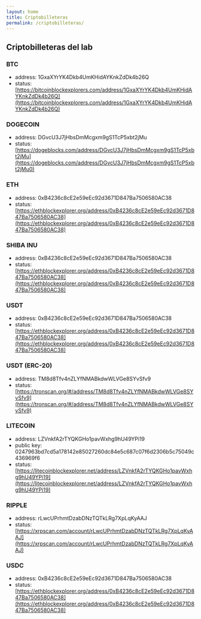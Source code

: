 ```yaml
---
layout: home
title: Criptobilleteras
permalink: /criptobilleteras/
---
```


## Criptobilleteras del lab
### BTC
- address: 1GxaXYrYK4Dkb4UmKHidAYKnkZdDk4b26Q
- status: [https://bitcoinblockexplorers.com/address/1GxaXYrYK4Dkb4UmKHidAYKnkZdDk4b26Q](https://bitcoinblockexplorers.com/address/1GxaXYrYK4Dkb4UmKHidAYKnkZdDk4b26Q)

### DOGECOIN
- address: DGvcU3J7jHbsDmMcgxm9gS1TcP5xbt2jMu
- status: [https://dogeblocks.com/address/DGvcU3J7jHbsDmMcgxm9gS1TcP5xbt2jMu](https://dogeblocks.com/address/DGvcU3J7jHbsDmMcgxm9gS1TcP5xbt2jMu0)

### ETH
- address: 0xB4236c8cE2e59eEc92d3671D847Ba7506580AC38
- status: [https://ethblockexplorer.org/address/0xB4236c8cE2e59eEc92d3671D847Ba7506580AC38](https://ethblockexplorer.org/address/0xB4236c8cE2e59eEc92d3671D847Ba7506580AC38)

### SHIBA INU
- address: 0xB4236c8cE2e59eEc92d3671D847Ba7506580AC38
- status: [https://ethblockexplorer.org/address/0xB4236c8cE2e59eEc92d3671D847Ba7506580AC38](https://ethblockexplorer.org/address/0xB4236c8cE2e59eEc92d3671D847Ba7506580AC38)

### USDT
- address: 0xB4236c8cE2e59eEc92d3671D847Ba7506580AC38
- status: [https://ethblockexplorer.org/address/0xB4236c8cE2e59eEc92d3671D847Ba7506580AC38](https://ethblockexplorer.org/address/0xB4236c8cE2e59eEc92d3671D847Ba7506580AC38)

### USDT (ERC-20)
- address: TM8d8Tfv4nZLYfNMABkdwWLVGe8SYvSfv9
- status: [https://tronscan.org/#/address/TM8d8Tfv4nZLYfNMABkdwWLVGe8SYvSfv9](https://tronscan.org/#/address/TM8d8Tfv4nZLYfNMABkdwWLVGe8SYvSfv9)

### LITECOIN
- address: LZVnkfA2rTYQKGHo1pavWxhg9hU49YPi19
- public key: 0247963bd7cd5a178142e85027260dc84e5c687c07f6d2306b5c75049c436969f6
- status: [https://litecoinblockexplorer.net/address/LZVnkfA2rTYQKGHo1pavWxhg9hU49YPi19](https://litecoinblockexplorer.net/address/LZVnkfA2rTYQKGHo1pavWxhg9hU49YPi19)

### RIPPLE
- address: rLwcUPrhmtDzabDNzTQTkLRg7XpLqKyAAJ
- status: [https://xrpscan.com/account/rLwcUPrhmtDzabDNzTQTkLRg7XpLqKyAAJ](https://xrpscan.com/account/rLwcUPrhmtDzabDNzTQTkLRg7XpLqKyAAJ)

### USDC
- address: 0xB4236c8cE2e59eEc92d3671D847Ba7506580AC38
- status: [https://ethblockexplorer.org/address/0xB4236c8cE2e59eEc92d3671D847Ba7506580AC38](https://ethblockexplorer.org/address/0xB4236c8cE2e59eEc92d3671D847Ba7506580AC38)
